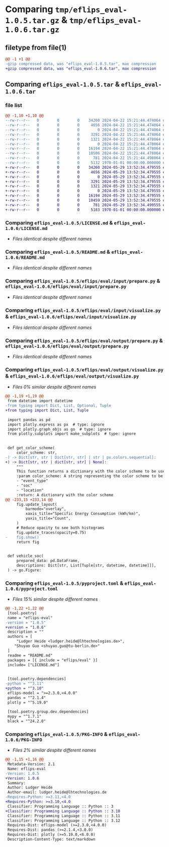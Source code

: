 # Comparing `tmp/eflips_eval-1.0.5.tar.gz` & `tmp/eflips_eval-1.0.6.tar.gz`

## filetype from file(1)

```diff
@@ -1 +1 @@
-gzip compressed data, was "eflips_eval-1.0.5.tar", max compression
+gzip compressed data, was "eflips_eval-1.0.6.tar", max compression
```

## Comparing `eflips_eval-1.0.5.tar` & `eflips_eval-1.0.6.tar`

### file list

```diff
@@ -1,10 +1,10 @@
--rw-r--r--   0        0        0    34260 2024-04-22 15:21:44.474064 eflips_eval-1.0.5/LICENSE.md
--rw-r--r--   0        0        0     4656 2024-04-22 15:21:44.474064 eflips_eval-1.0.5/README.md
--rw-r--r--   0        0        0        0 2024-04-22 15:21:44.474064 eflips_eval-1.0.5/eflips/eval/input/__init__.py
--rw-r--r--   0        0        0     3291 2024-04-22 15:21:44.474064 eflips_eval-1.0.5/eflips/eval/input/prepare.py
--rw-r--r--   0        0        0     1321 2024-04-22 15:21:44.478064 eflips_eval-1.0.5/eflips/eval/input/visualize.py
--rw-r--r--   0        0        0        0 2024-04-22 15:21:44.478064 eflips_eval-1.0.5/eflips/eval/output/__init__.py
--rw-r--r--   0        0        0    16194 2024-04-22 15:21:44.478064 eflips_eval-1.0.5/eflips/eval/output/prepare.py
--rw-r--r--   0        0        0    10506 2024-04-22 15:21:44.478064 eflips_eval-1.0.5/eflips/eval/output/visualize.py
--rw-r--r--   0        0        0      781 2024-04-22 15:21:44.498064 eflips_eval-1.0.5/pyproject.toml
--rw-r--r--   0        0        0     5132 1970-01-01 00:00:00.000000 eflips_eval-1.0.5/PKG-INFO
+-rw-r--r--   0        0        0    34260 2024-05-29 13:52:34.479555 eflips_eval-1.0.6/LICENSE.md
+-rw-r--r--   0        0        0     4656 2024-05-29 13:52:34.479555 eflips_eval-1.0.6/README.md
+-rw-r--r--   0        0        0        0 2024-05-29 13:52:34.479555 eflips_eval-1.0.6/eflips/eval/input/__init__.py
+-rw-r--r--   0        0        0     3291 2024-05-29 13:52:34.479555 eflips_eval-1.0.6/eflips/eval/input/prepare.py
+-rw-r--r--   0        0        0     1321 2024-05-29 13:52:34.479555 eflips_eval-1.0.6/eflips/eval/input/visualize.py
+-rw-r--r--   0        0        0        0 2024-05-29 13:52:34.479555 eflips_eval-1.0.6/eflips/eval/output/__init__.py
+-rw-r--r--   0        0        0    16194 2024-05-29 13:52:34.479555 eflips_eval-1.0.6/eflips/eval/output/prepare.py
+-rw-r--r--   0        0        0    10459 2024-05-29 13:52:34.479555 eflips_eval-1.0.6/eflips/eval/output/visualize.py
+-rw-r--r--   0        0        0      781 2024-05-29 13:52:34.499555 eflips_eval-1.0.6/pyproject.toml
+-rw-r--r--   0        0        0     5183 1970-01-01 00:00:00.000000 eflips_eval-1.0.6/PKG-INFO
```

### Comparing `eflips_eval-1.0.5/LICENSE.md` & `eflips_eval-1.0.6/LICENSE.md`

 * *Files identical despite different names*

### Comparing `eflips_eval-1.0.5/README.md` & `eflips_eval-1.0.6/README.md`

 * *Files identical despite different names*

### Comparing `eflips_eval-1.0.5/eflips/eval/input/prepare.py` & `eflips_eval-1.0.6/eflips/eval/input/prepare.py`

 * *Files identical despite different names*

### Comparing `eflips_eval-1.0.5/eflips/eval/input/visualize.py` & `eflips_eval-1.0.6/eflips/eval/input/visualize.py`

 * *Files identical despite different names*

### Comparing `eflips_eval-1.0.5/eflips/eval/output/prepare.py` & `eflips_eval-1.0.6/eflips/eval/output/prepare.py`

 * *Files identical despite different names*

### Comparing `eflips_eval-1.0.5/eflips/eval/output/visualize.py` & `eflips_eval-1.0.6/eflips/eval/output/visualize.py`

 * *Files 0% similar despite different names*

```diff
@@ -1,19 +1,19 @@
 from datetime import datetime
-from typing import Dict, List, Optional, Tuple
+from typing import Dict, List, Tuple
 
 import pandas as pd
 import plotly.express as px  # type: ignore
 import plotly.graph_objs as go  # type: ignore
 from plotly.subplots import make_subplots  # type: ignore
 
 
 def get_color_scheme(
     color_scheme: str,
-) -> Dict[str, str | Dict[str, str] | str | px.colors.sequential]:
+) -> Dict[str, str | dict[str, str] | None]:
     """
     This function returns a dictionary with the color scheme to be used in the gantt chart
     :param color_scheme: A string representing the color scheme to be used in the gantt chart. It can be one of the following:
     - "event_type"
     - "soc"
     - "location"
     :return: A dictionary with the color scheme
@@ -233,15 +233,14 @@
     fig.update_layout(
         barmode="overlay",
         xaxis_title="Specific Energy Consumption (kWh/km)",
         yaxis_title="Count",
     )
     # Reduce opacity to see both histograms
     fig.update_traces(opacity=0.75)
-    fig.show()
     return fig
 
 
 def vehicle_soc(
     prepared_data: pd.DataFrame,
     descriptions: Dict[str, List[Tuple[str, datetime, datetime]]],
 ) -> go.Figure:
```

### Comparing `eflips_eval-1.0.5/pyproject.toml` & `eflips_eval-1.0.6/pyproject.toml`

 * *Files 15% similar despite different names*

```diff
@@ -1,22 +1,22 @@
 [tool.poetry]
 name = "eflips-eval"
-version = "1.0.5"
+version = "1.0.6"
 description = ""
 authors = [
     "Ludger Heide <ludger.heide@lhtechnologies.de>",
 	"Shuyao Guo <shuyao.guo@tu-berlin.de>"
 ]
 readme = "README.md"
 packages = [{ include = "eflips/eval" }]
 include= ["LICENSE.md"]
 
 
 [tool.poetry.dependencies]
-python = "^3.11"
+python = "^3.10"
 eflips-model = ">=2.3.0,<4.0.0"
 pandas = "^2.1.4"
 plotly = "^5.19.0"
 
 [tool.poetry.group.dev.dependencies]
 mypy = "^1.7.1"
 black = "^24.2.0"
```

### Comparing `eflips_eval-1.0.5/PKG-INFO` & `eflips_eval-1.0.6/PKG-INFO`

 * *Files 2% similar despite different names*

```diff
@@ -1,15 +1,16 @@
 Metadata-Version: 2.1
 Name: eflips-eval
-Version: 1.0.5
+Version: 1.0.6
 Summary: 
 Author: Ludger Heide
 Author-email: ludger.heide@lhtechnologies.de
-Requires-Python: >=3.11,<4.0
+Requires-Python: >=3.10,<4.0
 Classifier: Programming Language :: Python :: 3
+Classifier: Programming Language :: Python :: 3.10
 Classifier: Programming Language :: Python :: 3.11
 Classifier: Programming Language :: Python :: 3.12
 Requires-Dist: eflips-model (>=2.3.0,<4.0.0)
 Requires-Dist: pandas (>=2.1.4,<3.0.0)
 Requires-Dist: plotly (>=5.19.0,<6.0.0)
 Description-Content-Type: text/markdown
```


